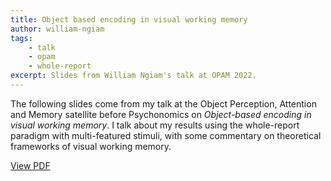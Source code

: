 ```yaml
---
title: Object based encoding in visual working memory
author: william-ngiam
tags:
    - talk
	- opam
	- whole-report
excerpt: Slides from William Ngiam's talk at OPAM 2022.
---
```


The following slides come from my talk at the Object Perception, Attention and Memory satellite before Psychonomics on *Object-based encoding in visual working memory*. I talk about my results using the whole-report paradigm with multi-featured stimuli, with some commentary on theoretical frameworks of visual working memory.

[View PDF](https://palm-lab.github.io/images/posters/OPAM2022.pdf)